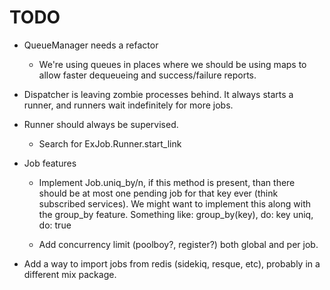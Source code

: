# TODO

- QueueManager needs a refactor
  - We're using queues in places where we should be using maps to allow faster
    dequeueing and success/failure reports.

- Dispatcher is leaving zombie processes behind. It always starts a runner, and
  runners wait indefinitely for more jobs.

- Runner should always be supervised.
  - Search for ExJob.Runner.start_link

- Job features
  - Implement Job.uniq_by/n, if this method is present, than there should be at
    most one pending job for that key ever (think subscribed services).
    We might want to implement this along with the group_by feature.
    Something like:
      group_by(key), do: key
      uniq, do: true

  - Add concurrency limit (poolboy?, register?) both global and per job.

- Add a way to import jobs from redis (sidekiq, resque, etc), probably in a
  different mix package.
